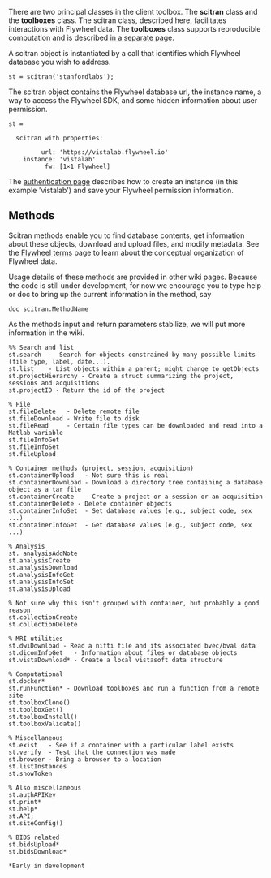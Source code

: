 There are two principal classes in the client toolbox.  The **scitran** class and the **toolboxes** class.  The scitran class, described here, facilitates interactions with Flywheel data.  The **toolboxes** class supports reproducible computation and is described [in a separate page](Toolboxes).

A scitran object is instantiated by a call that identifies which Flywheel database you wish to address. 
```
st = scitran('stanfordlabs');
```

The scitran object contains the Flywheel database url, the instance name, a way to access the Flywheel SDK, and some hidden information about user permission.
```
st = 

  scitran with properties:

         url: 'https://vistalab.flywheel.io'
    instance: 'vistalab'
          fw: [1×1 Flywheel]
```
The [authentication page](Authorization) describes how to create an instance (in this example 'vistalab') and save your Flywheel permission information.

## Methods
Scitran methods enable you to find database contents, get information about these objects, download and upload files, and modify metadata. See the [Flywheel terms](Flywheel-terms) page to learn about the conceptual organization of Flywheel data.

Usage details of these methods are provided in other wiki pages.   Because the code is still under development, for now we encourage you to type help or doc to bring up the current information in the method, say

    doc scitran.MethodName

As the methods input and return parameters stabilize, we will put more information in the wiki.  

```
%% Search and list
st.search  -  Search for objects constrained by many possible limits (file type, label, date...).
st.list    - List objects within a parent; might change to getObjects
st.projectHierarchy - Create a struct summarizing the project, sessions and acquisitions
st.projectID - Return the id of the project

% File
st.fileDelete   - Delete remote file
st.fileDownload - Write file to disk
st.fileRead     - Certain file types can be downloaded and read into a Matlab variable  
st.fileInfoGet
st.fileInfoSet
st.fileUpload

% Container methods (project, session, acquisition)
st.containerUpload   - Not sure this is real
st.containerDownload - Download a directory tree containing a database object as a tar file
st.containerCreate   - Create a project or a session or an acquisition
st.containerDelete - Delete container objects
st.containerInfoSet  - Set database values (e.g., subject code, sex ...)
st.containerInfoGet  - Get database values (e.g., subject code, sex ...)

% Analysis
st. analysisAddNote
st.analysisCreate
st.analysisDownload
st.analysisInfoGet
st.analysisInfoSet
st.analysisUpload

% Not sure why this isn't grouped with container, but probably a good reason
st.collectionCreate
st.collectionDelete

% MRI utilities
st.dwiDownload - Read a nifti file and its associated bvec/bval data
st.dicomInfoGet   - Information about files or database objects
st.vistaDownload* - Create a local vistasoft data structure

% Computational
st.docker*
st.runFunction* - Download toolboxes and run a function from a remote site
st.toolboxClone()
st.toolboxGet()
st.toolboxInstall()
st.toolboxValidate()

% Miscellaneous
st.exist   - See if a container with a particular label exists
st.verify  - Test that the connection was made
st.browser - Bring a browser to a location
st.listInstances
st.showToken

% Also miscellaneous 
st.authAPIKey
st.print*
st.help*
st.API;
st.siteConfig()

% BIDS related
st.bidsUpload*
st.bidsDownload*

*Early in development
```





